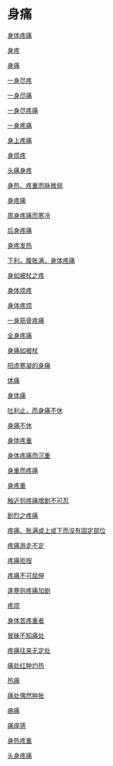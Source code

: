 # 身痛[身体疼痛](https://www.gmzyjc.com/search/result?wd=身体疼痛)[身疼](https://www.gmzyjc.com/search/result?wd=身疼)[身痛](https://www.gmzyjc.com/search/result?wd=身痛)[一身尽疼](https://www.gmzyjc.com/search/result?wd=一身尽疼)[一身尽痛](https://www.gmzyjc.com/search/result?wd=一身尽痛)[一身尽疼痛](https://www.gmzyjc.com/search/result?wd=一身尽疼痛)[一身疼痛](https://www.gmzyjc.com/search/result?wd=一身疼痛)[身上疼痛](https://www.gmzyjc.com/search/result?wd=身上疼痛)[身烦疼](https://www.gmzyjc.com/search/result?wd=身烦疼)[头痛身疼](https://www.gmzyjc.com/search/result?wd=头痛身疼)[身热、疼重而脉微弱](https://www.gmzyjc.com/search/result?wd=身热、疼重而脉微弱)[身疼痛](https://www.gmzyjc.com/search/result?wd=身疼痛)[周身疼痛而寒冷](https://www.gmzyjc.com/search/result?wd=周身疼痛而寒冷)[后身疼痛](https://www.gmzyjc.com/search/result?wd=后身疼痛)[身疼发热](https://www.gmzyjc.com/search/result?wd=身疼发热)[下利，腹胀满，身体疼痛](https://www.gmzyjc.com/search/result?wd=下利，腹胀满，身体疼痛)[身如被杖之疼](https://www.gmzyjc.com/search/result?wd=身如被杖之疼)[身体烦疼](https://www.gmzyjc.com/search/result?wd=身体烦疼)[身体疼烦](https://www.gmzyjc.com/search/result?wd=身体疼烦)[一身筋骨疼痛](https://www.gmzyjc.com/search/result?wd=一身筋骨疼痛)[全身疼痛](https://www.gmzyjc.com/search/result?wd=全身疼痛)[身痛如被杖](https://www.gmzyjc.com/search/result?wd=身痛如被杖)[阳虚寒凝的身痛](https://www.gmzyjc.com/search/result?wd=阳虚寒凝的身痛)[体痛](https://www.gmzyjc.com/search/result?wd=体痛)[身体痛](https://www.gmzyjc.com/search/result?wd=身体痛)[吐利止，而身痛不休](https://www.gmzyjc.com/search/result?wd=吐利止，而身痛不休)[身痛不休](https://www.gmzyjc.com/search/result?wd=身痛不休)[身体疼重](https://www.gmzyjc.com/search/result?wd=身体疼重)[身体疼痛而沉重](https://www.gmzyjc.com/search/result?wd=身体疼痛而沉重)[身重而疼痛](https://www.gmzyjc.com/search/result?wd=身重而疼痛)[身疼重](https://www.gmzyjc.com/search/result?wd=身疼重)[触近则疼痛增剧不可忍](https://www.gmzyjc.com/search/result?wd=触近则疼痛增剧不可忍)[剧烈之疼痛](https://www.gmzyjc.com/search/result?wd=剧烈之疼痛)[疼痛、胀满或上或下而没有固定部位](https://www.gmzyjc.com/search/result?wd=疼痛、胀满或上或下而没有固定部位)[疼痛游走不定](https://www.gmzyjc.com/search/result?wd=疼痛游走不定)[疼痛拒按](https://www.gmzyjc.com/search/result?wd=疼痛拒按)[疼痛不可屈伸](https://www.gmzyjc.com/search/result?wd=疼痛不可屈伸)[逢寒则疼痛加剧](https://www.gmzyjc.com/search/result?wd=逢寒则疼痛加剧)[疼烦](https://www.gmzyjc.com/search/result?wd=疼烦)[身体苦疼重者](https://www.gmzyjc.com/search/result?wd=身体苦疼重者)[冒昧不知痛处](https://www.gmzyjc.com/search/result?wd=冒昧不知痛处)[疼痛往来无定处](https://www.gmzyjc.com/search/result?wd=疼痛往来无定处)[痛处红肿灼热](https://www.gmzyjc.com/search/result?wd=痛处红肿灼热)[热痛](https://www.gmzyjc.com/search/result?wd=热痛)[痛处怫然肿胀](https://www.gmzyjc.com/search/result?wd=痛处怫然肿胀)[痹痛](https://www.gmzyjc.com/search/result?wd=痹痛)[痛痒感](https://www.gmzyjc.com/search/result?wd=痛痒感)[身热疼重](https://www.gmzyjc.com/search/result?wd=身热疼重)[头身疼痛](https://www.gmzyjc.com/search/result?wd=头身疼痛)